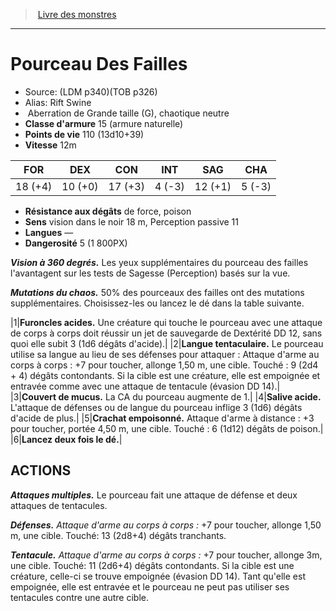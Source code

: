 ﻿> [Livre des monstres](tome_of_beasts.md)

---

# Pourceau Des Failles

- Source: (LDM p340)(TOB p326)
- Alias: Rift Swine
-  Aberration de Grande taille (G), chaotique neutre
- **Classe d'armure** 15 (armure naturelle)
- **Points de vie** 110 (13d10+39)
- **Vitesse** 12m

|FOR|DEX|CON|INT|SAG|CHA|
|---|---|---|---|---|---|
|18 (+4)|10 (+0)|17 (+3)|4 (-3)|12 (+1)|5 (-3)|

- **Résistance aux dégâts** de force, poison
- **Sens** vision dans le noir 18 m, Perception passive 11
- **Langues** —
- **Dangerosité** 5 (1 800PX)

**_Vision à 360 degrés._** Les yeux supplémentaires du pourceau des failles l'avantagent sur les tests de Sagesse (Perception) basés sur la vue.

**_Mutations du chaos._** 50% des pourceaux des failles ont des mutations supplémentaires. Choisissez-les ou lancez le dé dans la table suivante.

|1|**Furoncles acides.** Une créature qui touche le pourceau avec une attaque de corps à corps doit réussir un jet de sauvegarde de Dextérité DD 12, sans quoi elle subit 3 (1d6 dégâts d'acide).|
|2|**Langue tentaculaire.** Le pourceau utilise sa langue au lieu de ses défenses pour attaquer : Attaque d'arme au corps à corps : +7 pour toucher, allonge 1,50 m, une cible. Touché : 9 (2d4 + 4) dégâts contondants. Si la cible est une créature, elle est empoignée et entravée comme avec une attaque de tentacule (évasion DD 14).|
|3|**Couvert de mucus.** La CA du pourceau augmente de 1.|
|4|**Salive acide.** L'attaque de défenses ou de langue du pourceau inflige 3 (1d6) dégâts d'acide de plus.|
|5|**Crachat empoisonné.** Attaque d'arme à distance : +3 pour toucher, portée 4,50 m, une cible. Touché : 6 (1d12) dégâts de poison.|
|6|**Lancez deux fois le dé.**|

## ACTIONS

**_Attaques multiples._** Le pourceau fait une attaque de défense et deux attaques de tentacules.

**_Défenses._** _Attaque d'arme au corps à corps :_ +7 pour toucher, allonge 1,50 m, une cible. Touché: 13 (2d8+4) dégâts tranchants.

**_Tentacule._** _Attaque d'arme au corps à corps :_ +7 pour toucher, allonge 3m, une cible. Touché: 11 (2d6+4) dégâts contondants. Si la cible est une créature, celle-ci se trouve empoignée (évasion DD 14). Tant qu'elle est empoignée, elle est entravée et le pourceau ne peut pas utiliser ses tentacules contre une autre cible.

